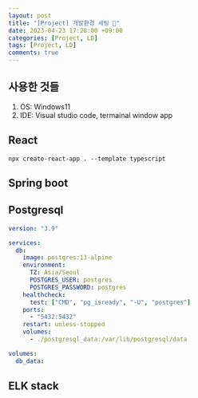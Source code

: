 ```yaml
---
layout: post
title: "[Project] 개발환경 세팅 📝"
date: 2023-04-23 17:28:00 +09:00
categories: [Project, LD]
tags: [Project, LD]
comments: true
---
```


## 사용한 것들

1. OS: Windows11
2. IDE: Visual studio code, termainal window app

## React

``` shell
npx create-react-app . --template typescript
```

## Spring boot

## Postgresql

```YAML
version: "3.9"

services:
  db:
    image: postgres:13-alpine
    environment:
      TZ: Asia/Seoul
      POSTGRES_USER: postgres
      POSTGRES_PASSWORD: postgres
    healthcheck:
      test: ["CMD", "pg_isready", "-U", "postgres"]
    ports:
      - "5432:5432"
    restart: unless-stopped
    volumes:
      - ./postgresql_data:/var/lib/postgresql/data

volumes:
  db_data:
```

## ELK stack
